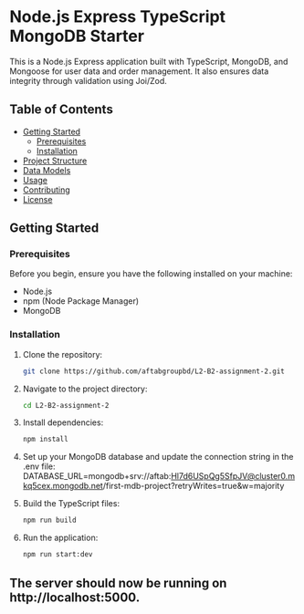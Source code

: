 # Node.js Express TypeScript MongoDB Starter

This is a Node.js Express application built with TypeScript, MongoDB, and Mongoose for user data and order management. It also ensures data integrity through validation using Joi/Zod.

## Table of Contents

- [Getting Started](#getting-started)
  - [Prerequisites](#prerequisites)
  - [Installation](#installation)
- [Project Structure](#project-structure)
- [Data Models](#data-models)
- [Usage](#usage)
- [Contributing](#contributing)
- [License](#license)

## Getting Started

### Prerequisites

Before you begin, ensure you have the following installed on your machine:

- Node.js
- npm (Node Package Manager)
- MongoDB

### Installation

1. Clone the repository:
    ```bash
    git clone https://github.com/aftabgroupbd/L2-B2-assignment-2.git

2. Navigate to the project directory:
    ```bash
    cd L2-B2-assignment-2

3. Install dependencies:
    ```bash
    npm install

4. Set up your MongoDB database and update the connection string in the .env file:
DATABASE_URL=mongodb+srv://aftab:Hl7d6USpQg5SfpJV@cluster0.mkq5cex.mongodb.net/first-mdb-project?retryWrites=true&w=majority

5. Build the TypeScript files:
    ```bash
    npm run build

6. Run the application:
    ```bash
    npm run start:dev

## The server should now be running on http://localhost:5000.

